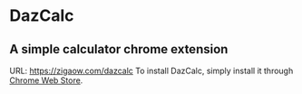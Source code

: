 # DazCalc
## A simple calculator chrome extension

URL: https://zigaow.com/dazcalc
To install DazCalc, simply install it through [Chrome Web Store](https://chrome.google.com/webstore/detail/dazcalc/gmifbolahkfmhjnkoifcbbodidfcdjhb).
